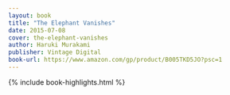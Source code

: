 ```yaml
---
layout: book
title: "The Elephant Vanishes"
date: 2015-07-08
cover: the-elephant-vanishes
author: Haruki Murakami
publisher: Vintage Digital
book-url: https://www.amazon.com/gp/product/B005TKD5JO?psc=1
---
```


{% include book-highlights.html %}
